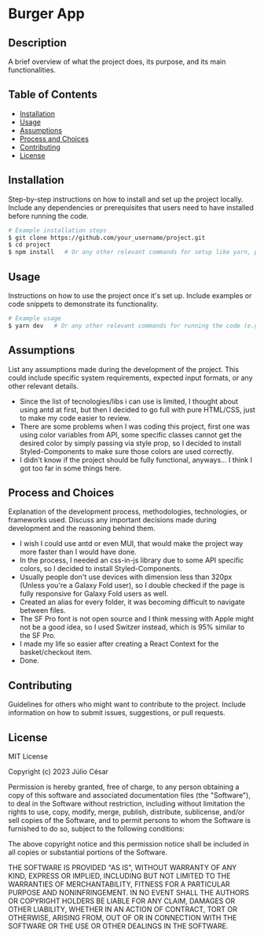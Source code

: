# Burger App

## Description

A brief overview of what the project does, its purpose, and its main functionalities.

## Table of Contents

- [Installation](#installation)
- [Usage](#usage)
- [Assumptions](#assumptions)
- [Process and Choices](#process-and-choices)
- [Contributing](#contributing)
- [License](#license)

## Installation

Step-by-step instructions on how to install and set up the project locally. Include any dependencies or prerequisites that users need to have installed before running the code.

```bash
# Example installation steps
$ git clone https://github.com/your_username/project.git
$ cd project
$ npm install   # Or any other relevant commands for setup like yarn, pnpm or bun
```

## Usage

Instructions on how to use the project once it's set up. Include examples or code snippets to demonstrate its functionality.

```bash
# Example usage
$ yarn dev   # Or any other relevant commands for running the code (e.g: npm run dev)
```

## Assumptions

List any assumptions made during the development of the project. This could include specific system requirements, expected input formats, or any other relevant details.

- Since the list of tecnologies/libs i can use is limited, I thought about using antd at first, but then I decided to go full with pure HTML/CSS, just to make my code easier to review.
- There are some problems when I was coding this project, first one was using color variables from API, some specific classes cannot get the desired color by simply passing via style prop, so I decided to install Styled-Components to make sure those colors are used correctly.
- I didn't know if the project should be fully functional, anyways... I think I got too far in some things here.

## Process and Choices

Explanation of the development process, methodologies, technologies, or frameworks used. Discuss any important decisions made during development and the reasoning behind them.

- I wish I could use antd or even MUI, that would make the project way more faster than I would have done.
- In the process, I needed an css-in-js library due to some API specific colors, so I decided to install Styled-Components.
- Usually people don't use devices with dimension less than 320px (Unless you're a Galaxy Fold user), so I double checked if the page is fully responsive for Galaxy Fold users as well.
- Created an alias for every folder, it was becoming difficult to navigate between files.
- The SF Pro font is not open source and I think messing with Apple might not be a good idea, so I used Switzer instead, which is 95% similar to the SF Pro.
- I made my life so easier after creating a React Context for the basket/checkout item.
- Done.

## Contributing

Guidelines for others who might want to contribute to the project. Include information on how to submit issues, suggestions, or pull requests.

## License

MIT License

Copyright (c) 2023 Júlio César

Permission is hereby granted, free of charge, to any person obtaining a copy
of this software and associated documentation files (the "Software"), to deal
in the Software without restriction, including without limitation the rights
to use, copy, modify, merge, publish, distribute, sublicense, and/or sell
copies of the Software, and to permit persons to whom the Software is
furnished to do so, subject to the following conditions:

The above copyright notice and this permission notice shall be included in all
copies or substantial portions of the Software.

THE SOFTWARE IS PROVIDED "AS IS", WITHOUT WARRANTY OF ANY KIND, EXPRESS OR
IMPLIED, INCLUDING BUT NOT LIMITED TO THE WARRANTIES OF MERCHANTABILITY,
FITNESS FOR A PARTICULAR PURPOSE AND NONINFRINGEMENT. IN NO EVENT SHALL THE
AUTHORS OR COPYRIGHT HOLDERS BE LIABLE FOR ANY CLAIM, DAMAGES OR OTHER
LIABILITY, WHETHER IN AN ACTION OF CONTRACT, TORT OR OTHERWISE, ARISING FROM,
OUT OF OR IN CONNECTION WITH THE SOFTWARE OR THE USE OR OTHER DEALINGS IN THE
SOFTWARE.
